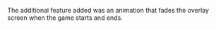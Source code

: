 The additional feature added was an animation that fades the overlay
screen when the game starts and ends.